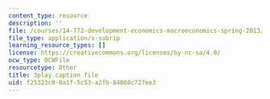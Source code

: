 ```yaml
---
content_type: resource
description: ''
file: /courses/14-772-development-economics-macroeconomics-spring-2013/f25323c00a1f5c53a2fb84008c727ee3_Q0Ponv0DBXU.vtt
file_type: application/x-subrip
learning_resource_types: []
license: https://creativecommons.org/licenses/by-nc-sa/4.0/
ocw_type: OCWFile
resourcetype: Other
title: 3play caption file
uid: f25323c0-0a1f-5c53-a2fb-84008c727ee3
---
```

